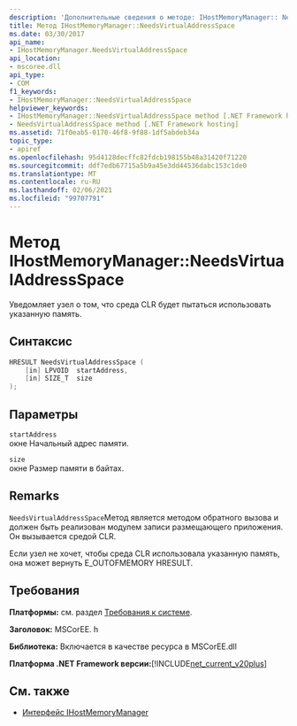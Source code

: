 ```yaml
---
description: 'Дополнительные сведения о методе: IHostMemoryManager:: NeedsVirtualAddressSpace'
title: Метод IHostMemoryManager::NeedsVirtualAddressSpace
ms.date: 03/30/2017
api_name:
- IHostMemoryManager.NeedsVirtualAddressSpace
api_location:
- mscoree.dll
api_type:
- COM
f1_keywords:
- IHostMemoryManager::NeedsVirtualAddressSpace
helpviewer_keywords:
- IHostMemoryManager::NeedsVirtualAddressSpace method [.NET Framework hosting]
- NeedsVirtualAddressSpace method [.NET Framework hosting]
ms.assetid: 71f0eab5-0170-46f8-9f88-1df5abdeb34a
topic_type:
- apiref
ms.openlocfilehash: 95d4128decffc82fdcb198155b48a31420f71220
ms.sourcegitcommit: ddf7edb67715a5b9a45e3dd44536dabc153c1de0
ms.translationtype: MT
ms.contentlocale: ru-RU
ms.lasthandoff: 02/06/2021
ms.locfileid: "99707791"
---
```

# <a name="ihostmemorymanagerneedsvirtualaddressspace-method"></a>Метод IHostMemoryManager::NeedsVirtualAddressSpace

Уведомляет узел о том, что среда CLR будет пытаться использовать указанную память.  
  
## <a name="syntax"></a>Синтаксис  
  
```cpp  
HRESULT NeedsVirtualAddressSpace (  
    [in] LPVOID  startAddress,  
    [in] SIZE_T  size  
);  
```  
  
## <a name="parameters"></a>Параметры  

 `startAddress`  
 окне Начальный адрес памяти.  
  
 `size`  
 окне Размер памяти в байтах.  
  
## <a name="remarks"></a>Remarks  

 `NeedsVirtualAddressSpace`Метод является методом обратного вызова и должен быть реализован модулем записи размещающего приложения. Он вызывается средой CLR.  
  
 Если узел не хочет, чтобы среда CLR использовала указанную память, она может вернуть E_OUTOFMEMORY HRESULT.  
  
## <a name="requirements"></a>Требования  

 **Платформы:** см. раздел [Требования к системе](../../get-started/system-requirements.md).  
  
 **Заголовок:** MSCorEE. h  
  
 **Библиотека:** Включается в качестве ресурса в MSCorEE.dll  
  
 **Платформа .NET Framework версии:**[!INCLUDE[net_current_v20plus](../../../../includes/net-current-v20plus-md.md)]  
  
## <a name="see-also"></a>См. также

- [Интерфейс IHostMemoryManager](ihostmemorymanager-interface.md)
